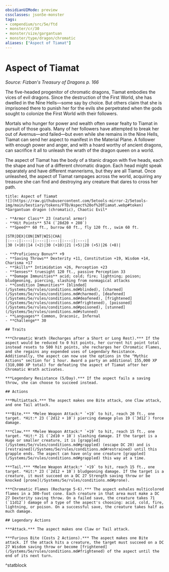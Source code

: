 ```yaml
---
obsidianUIMode: preview
cssclasses: json5e-monster
tags:
- compendium/src/5e/ftd
- monster/cr/30
- monster/size/gargantuan
- monster/type/dragon/chromatic
aliases: ["Aspect of Tiamat"]
---
```

# Aspect of Tiamat
*Source: Fizban's Treasury of Dragons p. 166*  

The five-headed progenitor of chromatic dragons, Tiamat embodies the vices of evil dragons. Since the destruction of the First World, she has dwelled in the Nine Hells—some say by choice. But others claim that she is imprisoned there to punish her for the evils she perpetrated when the gods sought to colonize the First World with their followers.

Mortals who hunger for power and wealth often swear fealty to Tiamat in pursuit of those goals. Many of her followers have attempted to break her out of Avernus—and failed—but even while she remains in the Nine Hells, Tiamat can send her aspect to manifest in the Material Plane. A follower with enough power and anger, and with a hoard worthy of ancient dragons, can sacrifice it all to unleash the wrath of the dragon queen on a world.

The aspect of Tiamat has the body of a titanic dragon with five heads, each the shape and hue of a different chromatic dragon. Each head might speak separately and have different mannerisms, but they are all Tiamat. Once unleashed, the aspect of Tiamat rampages across the world, acquiring any treasure she can find and destroying any creature that dares to cross her path.

```ad-statblock
title: Aspect of Tiamat
![](https://raw.githubusercontent.com/5etools-mirror-2/5etools-img/main/bestiary/tokens/FTD/Aspect%20of%20Tiamat.webp#token)
*Gargantuan dragon (chromatic), Chaotic Evil*

- **Armor Class** 23 (natural armor)
- **Hit Points** 574 (`28d20 + 280`)
- **Speed** 60 ft., burrow 60 ft., fly 120 ft., swim 60 ft.

|STR|DEX|CON|INT|WIS|CHA|
|:---:|:---:|:---:|:---:|:---:|:---:|
|30 (+10)|14 (+2)|30 (+10)|21 (+5)|20 (+5)|26 (+8)|

- **Proficiency Bonus** +9
- **Saving Throws** Dexterity +11, Constitution +19, Wisdom +14, Charisma +17
- **Skills** Intimidation +26, Perception +23
- **Senses** truesight 120 ft., passive Perception 33
- **Damage Immunities** acid; cold; fire; lightning; poison; bludgeoning, piercing, slashing from nonmagical attacks
- **Condition Immunities** [blinded](/Systems/5e/rules/conditions.md#blinded), [charmed](/Systems/5e/rules/conditions.md#charmed), [deafened](/Systems/5e/rules/conditions.md#deafened), [frightened](/Systems/5e/rules/conditions.md#frightened), [poisoned](/Systems/5e/rules/conditions.md#poisoned), [stunned](/Systems/5e/rules/conditions.md#stunned)
- **Languages** Common, Draconic, Infernal
- **Challenge** 30

## Traits

***Chromatic Wrath (Recharges after a Short or Long Rest).*** If the aspect would be reduced to 0 hit points, her current hit point total instead resets to 500 hit points, she recharges her Chromatic Flames, and she regains any expended uses of Legendary Resistance. Additionally, the aspect can now use the options in the "Mythic Actions" section for 1 hour. Award a party an additional 155,000 XP (310,000 XP total) for defeating the aspect of Tiamat after her Chromatic Wrath activates.

***Legendary Resistance (5/Day).*** If the aspect fails a saving throw, she can choose to succeed instead.

## Actions

***Multiattack.*** The aspect makes one Bite attack, one Claw attack, and one Tail attack.

***Bite.*** *Melee Weapon Attack:* `+19` to hit, reach 20 ft., one target. *Hit:* 23 (`2d12 + 10`) piercing damage plus 19 (`3d12`) force damage.

***Claw.*** *Melee Weapon Attack:* `+19` to hit, reach 15 ft., one target. *Hit:* 21 (`2d10 + 10`) slashing damage. If the target is a Huge or smaller creature, it is [grappled](/Systems/5e/rules/conditions.md#grappled) (escape DC 20) and is [restrained](/Systems/5e/rules/conditions.md#restrained) until this grapple ends. The aspect can have only one creature [grappled](/Systems/5e/rules/conditions.md#grappled) this way at a time.

***Tail.*** *Melee Weapon Attack:* `+19` to hit, reach 15 ft., one target. *Hit:* 23 (`2d12 + 10`) bludgeoning damage. If the target is a creature, it must succeed on a DC 27 Strength saving throw or be knocked [prone](/Systems/5e/rules/conditions.md#prone).

***Chromatic Flames (Recharge 5-6).*** The aspect exhales multicolored flames in a 300-foot cone. Each creature in that area must make a DC 27 Dexterity saving throw. On a failed save, the creature takes 71 (`11d12`) damage of a type of the aspect's choosing: acid, cold, fire, lightning, or poison. On a successful save, the creature takes half as much damage.

## Legendary Actions

***Attack.*** The aspect makes one Claw or Tail attack.

***Furious Bite (Costs 2 Actions).*** The aspect makes one Bite attack. If the attack hits a creature, the target must succeed on a DC 27 Wisdom saving throw or become [frightened](/Systems/5e/rules/conditions.md#frightened) of the aspect until the end of its next turn.
```
^statblock